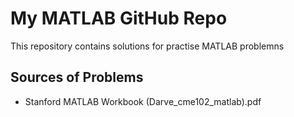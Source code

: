 # My MATLAB GitHub Repo

This repository contains solutions for practise MATLAB problemns

## Sources of Problems
* Stanford MATLAB Workbook (Darve_cme102_matlab).pdf